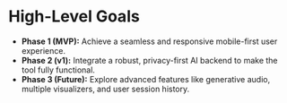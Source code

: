 # High-Level Goals

- **Phase 1 (MVP):** Achieve a seamless and responsive mobile-first user experience.
- **Phase 2 (v1):** Integrate a robust, privacy-first AI backend to make the tool fully functional.
- **Phase 3 (Future):** Explore advanced features like generative audio, multiple visualizers, and user session history.
